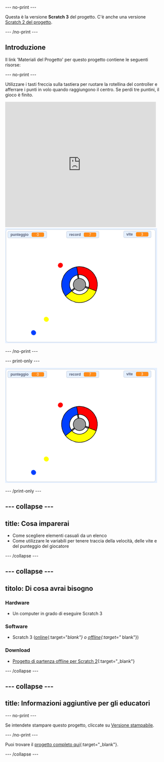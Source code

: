 \--- no-print \---

Questa è la versione **Scratch 3** del progetto. C'è anche una versione [Scratch 2 del progetto](https://projects.raspberrypi.org/en/projects/catch-the-dots-scratch2).

\--- /no-print \---

## Introduzione

Il link 'Materiali del Progetto' per questo progetto contiene le seguenti risorse:

\--- no-print \---

Utilizzare i tasti freccia sulla tastiera per ruotare la rotellina del controller e afferrare i punti in volo quando raggiungono il centro. Se perdi tre puntini, il gioco è finito.

<div class="scratch-preview">
  <iframe allowtransparency="true" width="485" height="402" src="https://scratch.mit.edu/projects/embed/252923761/?autostart=false" frameborder="0" scrolling="no"></iframe>
  <img src="images/dots-final.png">
</div>

\--- /no-print \---

\--- print-only \---

![Screenshot puntini](images/dots-final.png)

\--- /print-only \---

## \--- collapse \---

## title: Cosa imparerai

+ Come scegliere elementi casuali da un elenco
+ Come utilizzare le variabili per tenere traccia della velocità, delle vite e del punteggio del giocatore

\--- /collapse \---

## \--- collapse \---

## titolo: Di cosa avrai bisogno

### Hardware

+ Un computer in grado di eseguire Scratch 3

### Software

+ Scratch 3 ([online](http://rpf.io/scratchon){:target="_blank"} o [offline](http://rpf.io/scratchoff){:target="_ blank"})

### Download

+ [Progetto di partenza offline per Scratch 2](http://rpf.io/p/en/catch-the-dots-go){:target="_blank"}

\--- /collapse \---

## \--- collapse \---

## title: Informazioni aggiuntive per gli educatori

\--- no-print \---

Se intendete stampare questo progetto, cliccate su [Versione stampabile](https://projects.raspberrypi.org/en/projects/catch-the-dots/print).

\--- /no-print \---

Puoi trovare il [progetto completo qui](http://rpf.io/p/en/catch-the-dots-get){:target="_blank"}.

\--- /collapse \---